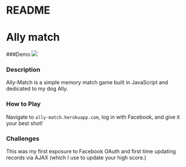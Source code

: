 README
==================

# Ally match

###Demo
![](http://g.recordit.co/8e7FuMMTOP.gif)

### Description
Ally-Match is a simple memory match game built in JavaScript and dedicated to my dog Ally.

### How to Play
Navigate to ```ally-match.herokuapp.com```, log in with Facebook, and give it your best shot!

### Challenges
This was my first exposure to Facebook OAuth and first time updating records via AJAX (which I use to update your high score.)
